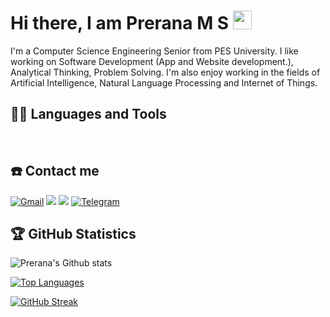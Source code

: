 # Hi there, I am Prerana M S <img src="https://raw.githubusercontent.com/iampavangandhi/iampavangandhi/master/gifs/Hi.gif" width="30px">

I'm a Computer Science Engineering Senior from PES University. I like working on Software Development (App and Website development.), Analytical Thinking, Problem Solving. I'm also enjoy working in the fields of Artificial Intelligence, Natural Language Processing and Internet of Things.

## 👨‍💻 Languages and Tools
<a href=""><img alt="" src="https://img.shields.io/badge/JavaScript-F7DF1E?style=for-the-badge&logo=javascript&logoColor=black" /></a>
<a href=""><img alt="" src="https://img.shields.io/badge/Python-3776AB?style=for-the-badge&logo=python&logoColor=white" /></a>
<a href=""><img alt="" src="https://img.shields.io/badge/C-00599C?style=for-the-badge&logo=c&logoColor=white" /></a>
<a href=""><img alt="" src="https://img.shields.io/badge/Java-ED8B00?style=for-the-badge&logo=java&logoColor=white" /></a>
<a href=""><img alt="" src="https://img.shields.io/badge/HTML-239120?style=for-the-badge&logo=html5&logoColor=white" /></a>
<a href=""><img alt="" src="https://img.shields.io/badge/Markdown-000000?style=for-the-badge&logo=markdown&logoColor=white" /></a>
<a href=""><img alt="" src="https://img.shields.io/badge/GitHub-100000?style=for-the-badge&logo=github&logoColor=white" /></a>
<a href=""><img alt="" src="https://img.shields.io/badge/Amazon_AWS-232F3E?style=for-the-badge&logo=amazon-aws&logoColor=white" /></a>
<a href=""><img alt="" src="https://img.shields.io/badge/Arduino_IDE-00979D?style=for-the-badge&logo=arduino&logoColor=white" /></a>
<a href=""><img alt="" src="https://img.shields.io/badge/conda-342B029.svg?&style=for-the-badge&logo=anaconda&logoColor=white" /></a>
<a href=""><img alt="" src="https://img.shields.io/badge/Jupyter-F37626.svg?&style=for-the-badge&logo=Jupyter&logoColor=white" /></a>
<a href=""><img alt="" src="https://img.shields.io/badge/Visual_Studio_Code-0078D4?style=for-the-badge&logo=visual%20studio%20code&logoColor=white" /></a>
<a href=""><img alt="" src="https://img.shields.io/badge/-HTML5-E34F26?style=for-the-badge&logo=visual%20studio%20code&logoColor=white" /></a>
<a href=""><img alt="" src="https://img.shields.io/badge/-CSS3-1572B6?style=for-the-badge&logo=visual%20studio%20code&logoColor=white" /></a>
<a href=""><img alt="" src="https://img.shields.io/badge/-Nodejs-black?style=for-the-badge&logo=visual%20studio%20code&logoColor=white" /></a>
<a href=""><img alt="" src="https://img.shields.io/badge/-MongoDB-black?style=for-the-badge&logo=visual%20studio%20code&logoColor=white" /></a>


## ☎️ Contact me 

<a href = "mailto:preranamsp@gmail.com?subject=From your Github Profile" ><img alt="Gmail" src="https://img.shields.io/badge/Gmail-D14836?style=for-the-badge&logo=gmail&logoColor=white" /></a>
<a href = "https://www.linkedin.com/in/prerana-m-s-087a34214/" ><img src="https://img.shields.io/badge/linkedin%20-%230077B5.svg?&style=for-the-badge&logo=linkedin&logoColor=white"/></a>
<a href = "http://instagram.com/prerana.m.s" ><img src="https://img.shields.io/badge/instagram%20-%23E4405F.svg?&style=for-the-badge&logo=Instagram&logoColor=white"/></a>
<a href="https://t.me/preranams"><img alt="Telegram" src="https://img.shields.io/badge/Telegram-2CA5E0?style=for-the-badge&logo=telegram&logoColor=white" /></a>

## 🏆 GitHub Statistics
![Prerana's Github stats](https://github-readme-stats.vercel.app/api?username=prernams&count_private=true&theme=tokyonight)

[![Top Languages](https://github-readme-stats.vercel.app/api/top-langs/?username=prernams&layout=compact&show_icons=true&theme=tokyonight)](https://github.com/DenverCoder1/github-readme-streak-stats)

[![GitHub Streak](https://github-readme-streak-stats.herokuapp.com/?user=prernams&theme=tokyonight)](https://github.com/DenverCoder1/github-readme-streak-stats)
